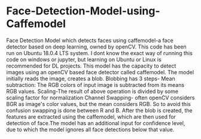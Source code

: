 # Face-Detection-Model-using-Caffemodel
Face Detection Model which detects faces using caffemodel-a face detector based on deep learning, owned by openCV.
This code has been run on Ubuntu 18.0.4 LTS system. I dont know the exact way of running this code on windows or jupyter, but 
learning on Ubuntu or Linux is recommended for DL projects. 
This model has the capacity to detect images using an openCV based face detector called caffemodel. The model initially reads the image,
creates a blob.
Blobbing has 3 steps- 
  Mean subtraction: The RGB colors of input image is subtracted from its means RGB values.
  Scaling-The result of above operation is divided by some scaling factor for normalization
  Channel Swapping- often openCV considers BGR as image's color values, but the mean considers RGB. So to avoid this confusion swapping is done 
                    between R and B.
After the blob is created, the features are extracted using the caffemodel, which are then used for detection of face.The model has an additional input 
for confidence level, due to which the model ignores all face detections below that value.
